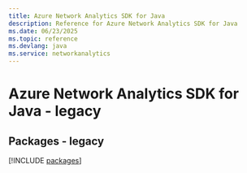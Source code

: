 ```yaml
---
title: Azure Network Analytics SDK for Java
description: Reference for Azure Network Analytics SDK for Java
ms.date: 06/23/2025
ms.topic: reference
ms.devlang: java
ms.service: networkanalytics
---
```

# Azure Network Analytics SDK for Java - legacy
## Packages - legacy
[!INCLUDE [packages](network-analytics-index.md)]